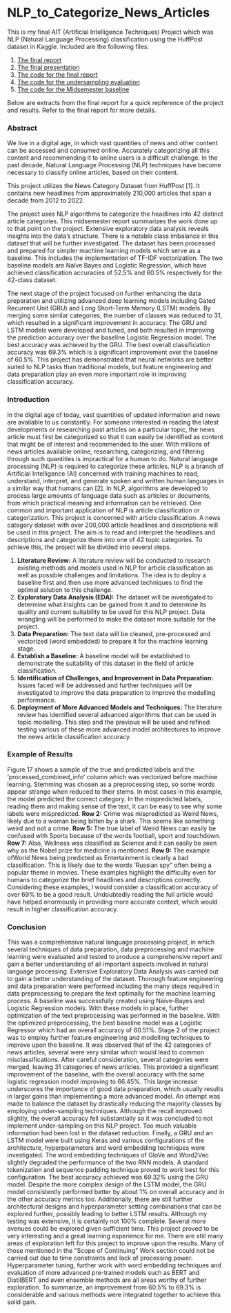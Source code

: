 # NLP_to_Categorize_News_Articles

This is my final AIT (Artificial Intelligence Techniques) Project which was NLP (Natural Language Processing) classification using the HuffPost dataset in Kaggle. Included are the following files:

1. [The final report](NLP%20Final%20Project%20Report.pdf)
2. [The final presentation](NLP%20Final%20Presentation.pdf)
3. [The code for the final report](NLP%20Final%20Project%20Code.ipynb)
4. [The code for the undersampling evaluation](NLP%20Undersampling%20Evaluation%20Code.ipynb)
5. [The code for the Midsemester baseline](NLP_Project_Midsemester.ipynb)


Below are extracts from the final report for a quick repference of the project and results. Refer to the final report for more details.

### Abstract
We live in a digital age, in which vast quantities of news and other content can be accessed and consumed online. Accurately categorizing all this content and recommending
it to online users is a difficult challenge. In the past decade, Natural Language Processing (NLP) techniques have become necessary to classify online articles, based on their
content.

This project utilizes the News Category Dataset from HuffPost [1]. It contains new
headlines from approximately 210,000 articles that span a decade from 2012 to 2022.

The project uses NLP algorithms to categorize the headlines into 42 distinct article categories. This midsemester report summarizes the work done up to that point on the project.
Extensive exploratory data analysis reveals insights into the data’s structure. There is
a notable class imbalance in this dataset that will be further investigated. The dataset
has been processed and prepared for simpler machine learning models which serve as a
baseline. This includes the implementation of TF-IDF vectorization. The two baseline
models are Naïve Bayes and Logistic Regression, which have achieved classification
accuracies of 52.5% and 60.5% respectively for the 42-class dataset.

The next stage of the project focused on further enhancing the data preparation and
utilizing advanced deep learning models including Gated Recurrent Unit (GRU) and
Long Short-Term Memory (LSTM) models. By merging some similar categories, the
number of classes was reduced to 31, which resulted in a significant improvement in
accuracy. The GRU and LSTM models were developed and tuned, and both resulted in
improving the prediction accuracy over the baseline Logistic Regression model. The best
accuracy was achieved by the GRU. The best overall classification accuracy was 69.3%
which is a significant improvement over the baseline of 60.5%. This project has demonstrated that neural networks are better suited to NLP tasks than traditional models, but
feature engineering and data preparation play an even more important role in improving
classification accuracy.


### Introduction
In the digital age of today, vast quantities of updated information and news are available to
us constantly. For someone interested in reading the latest developments or researching past
articles on a particular topic, the news article must first be categorized so that it can easily be
identified as content that might be of interest and recommended to the user. With millions of 
news articles available online, researching, categorizing, and filtering through such quantities
is impractical for a human to do. Natural language processing (NLP) is required to categorize
these articles.
NLP is a branch of Artificial Intelligence (AI) concerned with training machines to read,
understand, interpret, and generate spoken and written human languages in a similar way
that humans can [2]. In NLP, algorithms are developed to process large amounts of language
data such as articles or documents, from which practical meaning and information can be
retrieved.
One common and important application of NLP is article classification or categorization.
This project is concerned with article classification. A news category dataset with over
200,000 article headlines and descriptions will be used in this project. The aim is to read and
interpret the headlines and descriptions and categorize them into one of 42 topic categories.
To achieve this, the project will be divided into several steps.
1. **Literature Review:** A literature review will be conducted to research existing methods
and models used in NLP for article classification as well as possible challenges
and limitations. The idea is to deploy a baseline first and then use more advanced
techniques to find the optimal solution to this challenge.
2. **Exploratory Data Analysis (EDA):** The dataset will be investigated to determine
what insights can be gained from it and to determine its quality and current suitability
to be used for this NLP project. Data wrangling will be performed to make the dataset
more suitable for the project.
3. **Data Preparation:** The text data will be cleaned, pre-processed and vectorized (word
embedded) to prepare it for the machine learning stage.
4. **Establish a Baseline:** A baseline model will be established to demonstrate the suitability
of this dataset in the field of article classification.
5. **Identification of Challenges, and Improvement in Data Preparation:** Issues faced
will be addressed and further techniques will be investigated to improve the data preparation
to improve the modelling performance.
6. **Deployment of More Advanced Models and Techniques:** The literature review has
identified several advanced algorithms that can be used in topic modelling. This step
and the previous will be used and refined testing various of these more advanced model
architectures to improve the news article classification accuracy.


### Example of Results
Figure 17 shows a sample of the true and predicted labels and the ‘processed_combined_info’
column which was vectorized before machine learning. Stemming was chosen as a preprocessing
step, so some words appear strange when reduced to their stems. In most cases in
this example, the model predicted the correct category. In the mispredicted labels, reading
them and making sense of the text, it can be easy to see why some labels were mispredicted.
**Row 2:** Crime was mispredicted as Weird News, likely due to a woman being bitten by a
shark. This seems like something weird and not a crime.
**Row 5:** The true label of Weird News can easily be confused with Sports because of the
words football, sport and touchdown.
**Row 7:** Also, Wellness was classified as Science and it can easily be seen why as the Nobel
prize for medicine is mentioned.
**Row 9:** The example ofWorld News being predicted as Entertainment is clearly a bad classification.
This is likely due to the words ‘Russian spy” often being a popular theme in movies.
These examples highlight the difficulty even for humans to categorize the brief headlines
and descriptions correctly. Considering these examples, I would consider a classification
accuracy of over 69% to be a good result. Undoubtedly reading the full article would have
helped enormously in providing more accurate context, which would result in higher classification
accuracy.

### Conclusion
This was a comprehensive natural language processing project, in which several techniques
of data preparation, data preprocessing and machine learning were evaluated and tested to
produce a comprehensive report and gain a better understanding of all important aspects involved
in natural language processing. Extensive Exploratory Data Analysis was carried out
to gain a better understanding of the dataset. Thorough feature engineering and data preparation
were performed including the many steps required in data preprocessing to prepare
the text optimally for the machine learning process. A baseline was successfully created
using Naïve-Bayes and Logistic Regression models. With these models in place, further
optimization of the text preprocessing was performed in the baseline.
With the optimized preprocessing, the best baseline model was a Logistic Regressor
which had an overall accuracy of 60.51%. Stage 2 of the project was to employ further
feature engineering and modelling techniques to improve upon the baseline.
It was observed that of the 42 categories of news articles, several were very similar
which would lead to common misclassifications. After careful consideration, several categories 
were merged, leaving 31 categories of news articles. This provided a significant
improvement of the baseline, with the overall accuracy with the same logistic regression
model improving to 66.45%. This large increase underscores the importance of good data
preparation, which usually results in larger gains than implementing a more advanced model.
An attempt was made to balance the dataset by drastically reducing the majority classes
by employing under-sampling techniques. Although the recall improved slightly, the overall
accuracy fell substantially so it was concluded to not implement under-sampling on this NLP
project. Too much valuable information had been lost in the dataset reduction.
Finally, a GRU and an LSTM model were built using Keras and various configurations
of the architecture, hyperparameters and word embedding techniques were investigated. The
word embedding techniques of GloVe and Word2Vec slightly degraded the performance of
the two RNN models. A standard tokenization and sequence padding technique proved to
work best for this configuration.
The best accuracy achieved was 69.32% using the GRU model. Despite the more complex
design of the LSTM model, the GRU model consistently performed better by about 1%
on overall accuracy and in the other accuracy metrics too. Additionally, there are still further
architectural designs and hyperparameter setting combinations that can be explored further,
possibly leading to better LSTM results.
Although my testing was extensive, it is certainly not 100% complete. Several more
avenues could be explored given sufficient time.
This project proved to be very interesting and a great learning experience for me. There
are still many areas of exploration left for this project to improve upon the results. Many
of those mentioned in the "Scope of Continuing" Work section could not be carried out due
to time constraints and lack of processing power. Hyperparameter tuning, further work with
word embedding techniques and evaluation of more advanced pre-trained models such as
BERT and DistilBERT and even ensemble methods are all areas worthy of further exploration.
To summarize, an improvement from 60.5% to 69.3% is considerable and various
methods were integrated together to achieve this solid gain.



